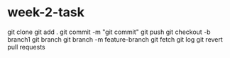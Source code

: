 # week-2-task

git clone <remote url>
git add .
git commit -m "git commit"
git push
git checkout -b branch1
git branch
git branch -m feature-branch
git fetch
git log
git revert <commit hash>
pull requests